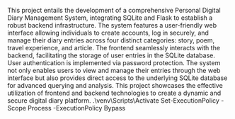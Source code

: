 This project entails the development of a comprehensive Personal Digital Diary Management System, integrating SQLite and Flask to establish a robust backend infrastructure. The system features a user-friendly web interface allowing individuals to create accounts, log in securely, and manage their diary entries across four distinct categories: story, poem, travel experience, and article. The frontend seamlessly interacts with the backend, facilitating the storage of user entries in the SQLite database. User authentication is implemented via password protection. The system not only enables users to view and manage their entries through the web interface but also provides direct access to the underlying SQLite database for advanced querying and analysis. This project showcases the effective utilization of frontend and backend technologies to create a dynamic and secure digital diary platform.
.\venv\Scripts\Activate
Set-ExecutionPolicy -Scope Process -ExecutionPolicy Bypass

